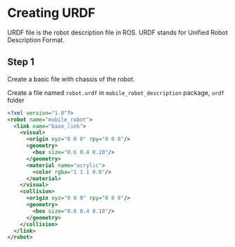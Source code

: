 # Creating URDF
URDF file is the robot description file in ROS. URDF stands for Unified Robot Description Format.

## Step 1
Create a basic file with chassis of the robot.

Create a file named `robot.urdf` in `mobile_robot_description` package, `urdf` folder
```xml
<?xml version="1.0"?>
<robot name="mobile_robot">
  <link name="base_link">
    <visual>
      <origin xyz="0 0 0" rpy="0 0 0"/>
      <geometry>
        <box size="0.6 0.4 0.10"/>
      </geometry>
      <material name="acrylic">
        <color rgba="1 1 1 0.8"/>
      </material>
    </visual>
    <collision>
      <origin xyz="0 0 0" rpy="0 0 0"/>
      <geometry>
        <box size="0.6 0.4 0.10"/>
      </geometry>
    </collision>
  </link>
</robot>
```
